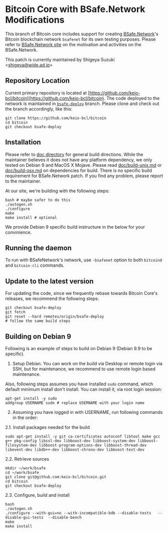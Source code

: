 Bitcoin Core with BSafe.Network Modifications
=============================================

This branch of Bitcoin core includes support for creating
[BSafe.Network](https://bsafe.network/)'s Bitcoin blockchain
network `bsafenet` for its own testing purposes. Please refer to
[BSafe.Network site](https://bsafe.network/) on the motivation and
activities on the BSafe.Network.

This patch is currently maintained by Shigeya Suzuki <<shigeya@wide.ad.jp>>


Repository Location
-------------------

Current primary repository is located at
[https://github.com/keio-bcl/bitcoin](https://github.com/keio-bcl/bitcoin).
The code deployed to the network is maintained in
[`bsafe-deploy`](https://github.com/keio-bcl/bitcoin/tree/bsafe-deploy)
branch. Please clone and check out the branch accordingly, like this:

    git clone https://github.com/keio-bcl/bitcoin
    cd bitcoin
    git checkout bsafe-deploy


Installation
------------

Please refer to [doc directory](doc) for general build
directions. While the maintainer believes it does not have any
platform dependency, we only tested on Debian 9 and MacOS X Mojave.
Please read [doc/build-unix.md](doc/build-unix.md) or
[doc/build-osx.md](doc/build-osx.md) on dependencies for build. There
is no specific build requirement for BSafe.Network patch.  If you
find any problem, please report to the maintainer.

At our site, we're building with the following steps:

    bash # maybe safer to do this
    ./autogen.sh
    ./configure
    make
    make install # optional

We provide Debian 9 specific build instructure in the below for your convinience.


Running the daemon
------------------

To run with BSafeNetwork's network, use `-bsafenet` option to both
`bitcoind` and `bitcoin-cli` commands.


Update to the latest version
----------------------------

For updating the code, since we frequently rebase towards Bitcoin
Core's releases, we recommend the following steps:

    git checkout bsafe-deploy
    git fetch
    git reset --hard remotes/origin/bsafe-deploy
    # follow the same build steps

Building on Debian 9
--------------------

Following is an example of steps to build on Debian 9 (Debian 9.9 to be specific).

1. Setup Debian. You can work on the build via Desktop or remote login via SSH, but for maintenance, we recommend to use remote login based maintenance.

Also, following steps assumes you have installed `sudo` command, which default minimum install don't install. You can install it, via root login session:

    apt-get install -y sudo
    addgroup USERNAME sudo # replace USERNAME with your login name

2. Assuming you have logged in with USERNAME, run following commands in the order:

2.1. Install packages needed for the build

    sudo apt-get install -y git ca-certificates autoconf libtool make gcc g++ pkg-config libssl-dev libboost-dev libboost-system-dev libboost-filesystem-dev libboost-program-options-dev libboost-thread-dev libevent-dev libdb++-dev libboost-chrono-dev libboost-test-dev

2.2. Retrieve sources

    mkdir ~/work/bsafe
    cd ~/work/bsafe
    git clone git@github.com:keio-bcl/bitcoin.git
    cd bitcoin
    git checkout bsafe-deploy

2.3. Configure, build and install

    bash
    ./autogen.sh
    ./configure --with-gui=no --with-incompatible-bdb --disable-tests   --disable-gui-tests  --disable-bench
    make
    make install

